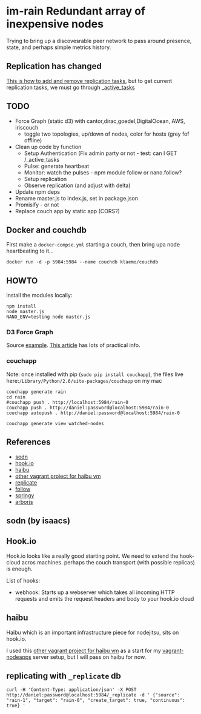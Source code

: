# im-rain Redundant array of inexpensive nodes

Trying to bring up a discovesrable peer network to pass around presence, state, and perhaps simple metrics history.

## Replication has changed
[This is how to add and remove replication tasks](http://docs.couchdb.org/en/latest/api/server/common.html#replicate), but to get current replication tasks, we must go through [_active_tasks](http://docs.couchdb.org/en/latest/api/server/common.html#active-tasks)

## TODO

* Force Graph (static d3) with cantor,dirac,goedel,DigitalOcean, AWS, iriscouch
    * toggle two topologies, up/down of nodes, color for hosts (grey fof offline)
* Clean up code by function
    * Setup Authentication (Fix admin party or not - test: can I GET /_active_tasks
    * Pulse: generate heartbeat
    * Monitor: watch the pulses - npm module follow or nano.follow?
    * Setup replication
    * Observe replication (and adjust with delta)
* Update npm deps
* Rename master.js to index.js, set in package.json
* Promisify - or not
* Replace couch app by static app (CORS?)

## Docker and couchdb
First make a `docker-compse.yml` starting a couch,
then bring upa node heartbeating to it...

    docker run -d -p 5984:5984 --name couchdb klaemo/couchdb

## HOWTO
install the modules locally:

    npm install 
    node master.js
    NANO_ENV=testing node master.js

### D3 Force Graph
Source [example](http://bl.ocks.org/mbostock/4062045).
[This article](http://www.coppelia.io/2014/07/an-a-to-z-of-extra-features-for-the-d3-force-layout/) has lots of practical info.

### couchapp
Note: once installed with pip (`sudo pip install couchapp`), 
the files live here:`/Library/Python/2.6/site-packages/couchapp` on my mac

    couchapp generate rain
    cd rain
    #couchapp push . http://localhost:5984/rain-0
    couchapp push . http://daniel:password@localhost:5984/rain-0
    couchapp autopush . http://daniel:password@localhost:5984/rain-0

    couchapp generate view watched-nodes
    

## References
*   [sodn](https://github.com/isaacs/sodn)
*   [hook.io](https://github.com/hookio/hook.io)
*   [haibu](https://github.com/nodejitsu/haibu)
*   [other vagrant project for haibu vm](https://github.com/Filirom1/haibu-vagrant)
*   [replicate](https://github.com/mikeal/replicate.git)
*   [follow](https://github.com/iriscouch/follow.git)
*   [springy](https://github.com/dhotson/springy.git)
*   [arborjs](http://arborjs.org/)


## sodn (by isaacs)

## Hook.io
Hook.io looks like a really good starting point. We need to extend the hook-cloud acros machines. perhaps the couch transport (with possible replicas) is enough.


List of hooks:

*   webhook: Starts up a webserver which takes all incoming HTTP requests and emits the request headers and body to your hook.io cloud

## haibu
Haibu which is an important infrastructure piece for nodejitsu, sits on hook.io.

I used this [other vagrant project for haibu vm](https://github.com/Filirom1/haibu-vagrant)
as a start for my [vagrant-nodeapps](https://github.com/daneroo/vagrant-nodeapps) server setup, but I will pass on haibu for now.

## replicating with `_replicate` db

    curl -H 'Content-Type: application/json' -X POST http://daniel:password@localhost:5984/_replicate -d ' {"source": "rain-1", "target": "rain-0", "create_target": true, "continuous": true} '
    
